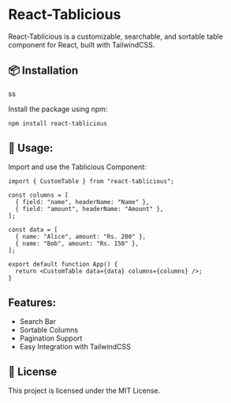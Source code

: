 # React-Tablicious

React-Tablicious is a customizable, searchable, and sortable table component for React, built with TailwindCSS.

## 📦 Installation
ss

Install the package using npm:

```bash
npm install react-tablicious
```

## 🚀 Usage:
Import and use the Tablicious Component:

```
import { CustomTable } from "react-tablicious";

const columns = [
  { field: "name", headerName: "Name" },
  { field: "amount", headerName: "Amount" },
];

const data = [
  { name: "Alice", amount: "Rs. 200" },
  { name: "Bob", amount: "Rs. 150" },
];

export default function App() {
  return <CustomTable data={data} columns={columns} />;
}
```

## Features:
- Search Bar
- Sortable Columns
- Pagination Support
- Easy Integration with TailwindCSS

## 📜 License
This project is licensed under the MIT License.
